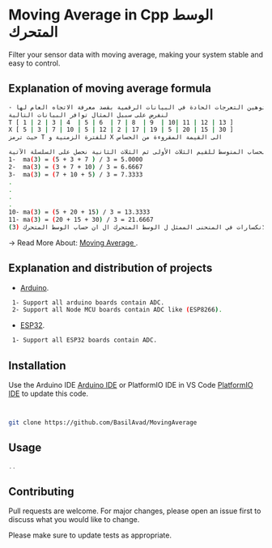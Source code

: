 # Moving Average in Cpp   الوسط المتحرك 
 
Filter your sensor data with moving average, making your system stable and easy to control.

## Explanation of moving average formula
 
```bash
- تعريف: الأوساط المتحركة تستخدم في توهين التعرجات الحادة في البيانات الرقمية بقصد معرفة الاتجاه العام لها..
لنفرض على سبيل المثال توافر البيانات التالية 
T [ 1 | 2 | 3 | 4  | 5 | 6  | 7 | 8  | 9  | 10| 11 | 12 | 13 ]
X [ 5 | 3 | 7 | 10 | 5 | 12 | 2 | 17 | 19 | 5 | 20 | 15 | 30 ]
حيث ترمز T للفترة الزمنية و X الى القيمة المقروءة من الحساس 

على سبيل المثال لو قمنا بحساب المتوسط للقيم الثلاث الأولى ثم الثلاث الثانية نحصل على السلسلة الآتية:
1-  ma(3) = (5 + 3 + 7 ) / 3 = 5.0000
2-  ma(3) = (3 + 7 + 10) / 3 = 6.6667
3-  ma(3) = (7 + 10 + 5) / 3 = 7.3333
.
.
.
.
10- ma(3) = (5 + 20 + 15) / 3 = 13.3333
11- ma(3) = (20 + 15 + 30) / 3 = 21.6667
كلما زاد عدد الفترات الداخلة في حساب المتوسط ازداد التوهين وقلت لاعوجاجات و الانكسارات في المنحنى الممثل ل الوسط المتحرك ال ان حساب الوسط المتحرك (3)ma يؤدي الى توهين النكسارات اكثر من (3)ma و (7)ma أكثر و أكثر....
```
-> Read More About: [Moving Average ](https://en.wikipedia.org/wiki/Moving_average).

## Explanation and distribution of projects
 * [Arduino](https://github.com/BasilAvad/MovingAverage/tree/main/Examples/arduino).
 ```bash
  1- Support all arduino boards contain ADC.
  2- Support all Node MCU boards contain ADC like (ESP8266).
 ```
 * [ESP32](https://github.com/BasilAvad/MovingAverage/tree/main/Examples/esp32).
 ```bash
  1- Support all ESP32 boards contain ADC.
 ```
## Installation
Use the Arduino IDE [Arduino IDE](https://www.arduino.cc/en/software) or PlatformIO IDE in VS Code [PlatformIO IDE](https://platformio.org) to update this code.
```bash


git clone https://github.com/BasilAvad/MovingAverage

```
## Usage
```cpp
..

```
## Contributing



Pull requests are welcome. For major changes, please open an issue first to discuss what you would like to change.



Please make sure to update tests as appropriate.
